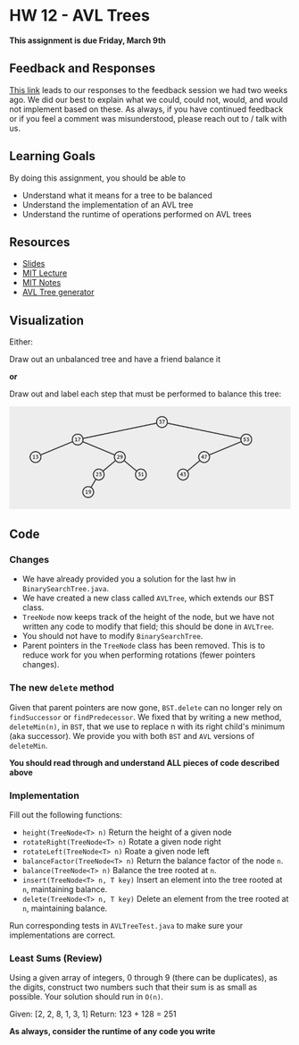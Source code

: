 # HW 12 - AVL Trees

**This assignment is due Friday, March 9th**

## Feedback and Responses

[This link](https://docs.google.com/document/d/1RV_HCr8e2KmnIBQ1NwCcQmmA2R7Ifq7I-DZENCbh2aU/edit?usp=sharing) leads to our responses to the feedback session we had two weeks ago. We did our best to explain what we could, could not, would, and would not implement based on these. As always, if you have continued feedback or if you feel a comment was misunderstood, please reach out to / talk with us.

## Learning Goals

By doing this assignment, you should be able to

* Understand what it means for a tree to be balanced
* Understand the implementation of an AVL tree
* Understand the runtime of operations performed on AVL trees

## Resources
* [Slides](https://docs.google.com/presentation/d/1-g9vro8MddzA_VaScRGNgwZtIQ0QO7a556Ov39jHAes/edit?usp=sharing)
* [MIT Lecture](https://www.youtube.com/watch?v=FNeL18KsWPc&feature=youtu.be)
* [MIT Notes](https://drive.google.com/open?id=1ZVGk7NRJDvuvLc2X80leysgOhCMsuoNN)
* [AVL Tree generator](https://visualgo.net/avl)

## Visualization

Either:

Draw out an unbalanced tree and have a friend balance it

**or**

Draw out and label each step that must be performed to balance this tree:

![](tree.png?raw=true)

## Code

### Changes

- We have already provided you a solution for the last hw in `BinarySearchTree.java`.
- We have created a new class called `AVLTree`, which extends our BST class.
- `TreeNode` now keeps track of the height of the node, but we have not written any code to modify that field; this should be done in `AVLTree`.
- You should not have to modify `BinarySearchTree`.
- Parent pointers in the `TreeNode` class has been removed. This is to reduce work for you when performing rotations (fewer pointers changes).

### The new `delete` method

Given that parent pointers are now gone, `BST.delete` can no longer rely on `findSuccessor` or `findPredecessor`. We fixed that by writing a new method, `deleteMin(n)`, in `BST`, that we use to replace n with its right child's minimum (aka successor). We provide you with both `BST` and `AVL` versions of `deleteMin`. 

**You should read through and understand ALL pieces of code described above**

### Implementation

Fill out the following functions:

 * `height(TreeNode<T> n)` Return the height of a given node
 * `rotateRight(TreeNode<T> n)` Rotate a given node right
 * `rotateLeft(TreeNode<T> n)` Roate a given node left
 * `balanceFactor(TreeNode<T> n)` Return the balance factor of the node `n`.
 * `balance(TreeNode<T> n)` Balance the tree rooted at `n`.
 * `insert(TreeNode<T> n, T key)` Insert an element into the tree rooted at `n`, maintaining balance.
 * `delete(TreeNode<T> n, T key)` Delete an element from the tree rooted at `n`, maintaining balance.

Run corresponding tests in `AVLTreeTest.java` to make sure your implementations are correct.


### Least Sums (Review)

Using a given array of integers, 0 through 9 (there can be duplicates), as the digits, construct two numbers such that their sum is as small as possible. Your solution should run in `O(n)`.

Given: [2, 2, 8, 1, 3, 1]
Return: 123 + 128 = 251


**As always, consider the runtime of any code you write**
